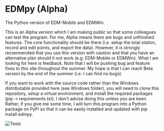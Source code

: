 # EDMpy (Alpha)
The Python version of EDM-Mobile and EDMWin.

This is an Alpha version which I am making public so that some colleagues can test the program.  For me, Alpha means there are bugs and unfinished features.  The core functionality should be there (i.e. setup the total station, record and edit points, and export the data).  However, it is strongly recommended that you use this version with caution and that you have an alternative plan should it not work (e.g. EDM-Mobile or EDMWin).  What I am looking for here is feedback.  Note that I will be pushing bug and feature fixes to this site throughout the summer.  My hope is that I can reach Beta version by the end of the summer (i.e. I can find no bugs).

If you want to work with the source code rather than the Windows distributable provided here (see Windows folder), you will need to clone this repository, setup a virtual environment, and install the required packages (pip -r requirements.txt).  I don't advise doing this unless you are keen.  Rather, if you give me some time, I will turn this program into a Python package on PyPi so that it can be easily installed and updated with pip install edmpy.

![Tests](https://github.com/surf3s/EDM/actions/workflows/tests.yaml/badge.svg)